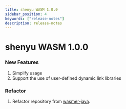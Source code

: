 ```yaml
---
title: shenyu WASM 1.0.0
sidebar_position: 4
keywords: ["release-notes"]
description: release-notes
---
```


# shenyu WASM 1.0.0

### New Features

1. Simplify usage
2. Support the use of user-defined dynamic link libraries

### Refactor

1. Refactor repository from [wasmer-java](https://github.com/wasmerio/wasmer-java).
